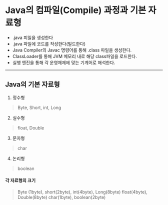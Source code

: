 # Java의 컴파일(Compile) 과정과 기본 자료형  

- .java 피일을 생성한다
- .java 파일에 코드를 작성한다(빌드한다)
- Java Compiler의 Javac 명령어를 통해 .class 파일을 생성한다.
- ClassLoader를 통해 JVM 메모리 내로 해당 class파일을 로드한다.
- 실행 엔진을 통해 각 운영체제에 맞는 기계어로 해석한다.   


***
## Java의 기본 자료형   
1. 정수형   
> Byte, Short, int, Long
2. 실수형
> float, Double
3. 문자형
> char
4. 논리형
> boolean
   
#### 각 자료형의 크기   
> Byte (1byte), short(2byte), int(4byte), Long(8byte)
> float(4byte), Double(8byte)
> char(1byte), boolean(2byte)
